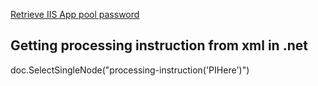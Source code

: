 [Retrieve IIS App pool password](https://amoghnatu.net/2015/01/15/get-password-for-iis-application-pool-account/)

## Getting processing instruction from xml in .net
doc.SelectSingleNode("processing-instruction('PIHere')")